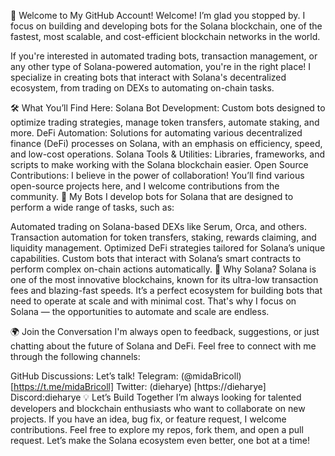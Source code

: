 👋 Welcome to My GitHub Account!
Welcome! I’m glad you stopped by. I focus on building and developing bots for the Solana blockchain, one of the fastest, most scalable, and cost-efficient blockchain networks in the world.

If you're interested in automated trading bots, transaction management, or any other type of Solana-powered automation, you're in the right place! I specialize in creating bots that interact with Solana's decentralized ecosystem, from trading on DEXs to automating on-chain tasks.

🛠️ What You’ll Find Here:
Solana Bot Development: Custom bots designed to optimize trading strategies, manage token transfers, automate staking, and more.
DeFi Automation: Solutions for automating various decentralized finance (DeFi) processes on Solana, with an emphasis on efficiency, speed, and low-cost operations.
Solana Tools & Utilities: Libraries, frameworks, and scripts to make working with the Solana blockchain easier.
Open Source Contributions: I believe in the power of collaboration! You’ll find various open-source projects here, and I welcome contributions from the community.
🤖 My Bots
I develop bots for Solana that are designed to perform a wide range of tasks, such as:

Automated trading on Solana-based DEXs like Serum, Orca, and others.
Transaction automation for token transfers, staking, rewards claiming, and liquidity management.
Optimized DeFi strategies tailored for Solana’s unique capabilities.
Custom bots that interact with Solana’s smart contracts to perform complex on-chain actions automatically.
🚀 Why Solana?
Solana is one of the most innovative blockchains, known for its ultra-low transaction fees and blazing-fast speeds. It’s a perfect ecosystem for building bots that need to operate at scale and with minimal cost. That's why I focus on Solana — the opportunities to automate and scale are endless.

🌍 Join the Conversation
I'm always open to feedback, suggestions, or just chatting about the future of Solana and DeFi. Feel free to connect with me through the following channels:

GitHub Discussions: Let’s talk!
Telegram: (@midaBricoll) [https://t.me/midaBricoll]
Twitter: (dieharye) [https://dieharye]
Discord:dieharye
💡 Let’s Build Together
I’m always looking for talented developers and blockchain enthusiasts who want to collaborate on new projects. If you have an idea, bug fix, or feature request, I welcome contributions. Feel free to explore my repos, fork them, and open a pull request. Let’s make the Solana ecosystem even better, one bot at a time!
